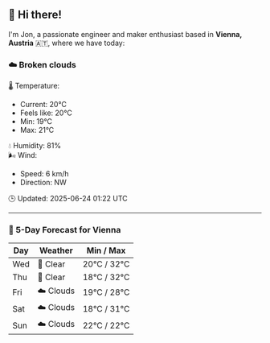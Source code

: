 ## 👋 Hi there!

I'm Jon, a passionate engineer and maker enthusiast based in **Vienna, Austria** 🇦🇹, where we have today:

### ☁️ Broken clouds 

🌡️ Temperature: 
* Current: 20°C
* Feels like: 20°C
* Min: 19°C 
* Max: 21°C  

💧 Humidity: 81%  
🌬️ Wind: 
* Speed: 6 km/h 
* Direction: NW  

🕒 Updated: 2025-06-24 01:22 UTC

---

### 📅 5-Day Forecast for Vienna

| Day | Weather | Min / Max |
|-----|---------|------------|
| Wed | 🌙 Clear | 20°C / 32°C |
| Thu | 🌙 Clear | 18°C / 32°C |
| Fri | ☁️ Clouds | 19°C / 28°C |
| Sat | ☁️ Clouds | 18°C / 31°C |
| Sun | ☁️ Clouds | 22°C / 22°C |
